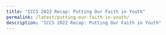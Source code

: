 ```yaml
---
title: "ICCS 2022 Recap: Putting Our Faith in Youth"
permalink: /latest/putting-our-faith-in-youth/
description: "ICCS 2022 Recap: Putting Our Faith in Youth"
---
```

